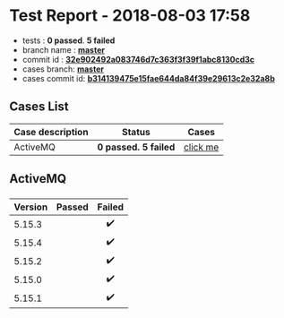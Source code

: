 # Test Report - 2018-08-03 17:58

- tests  : **0 passed**. **5 failed**
- branch name : **[master](https://github.com/apache/incubator-skywalking/tree/master)**
- commit id : **[32e902492a083746d7c363f3f39f1abc8130cd3c](https://github.com/apache/incubator-skywalking/commit/32e902492a083746d7c363f3f39f1abc8130cd3c)**
- cases branch: **[master](https://github.com/SkywalkingTest/skywalking-autotest-scenarios/tree/master)**
- cases commit id: **[b314139475e15fae644da84f39e29613c2e32a8b](https://github.com/SkywalkingTest/skywalking-autotest-scenarios/commit/b314139475e15fae644da84f39e29613c2e32a8b)**

## Cases List

| Case description | Status | Cases|
|:-----|:-----:|:-----:|
|ActiveMQ| **0 passed. 5 failed**| [click me](#activemq) |

## ActiveMQ

### 
|  Version     | Passed | Failed|
|:------------- |:-------:|:-----:|
| 5.15.3  | |:heavy_check_mark:|
| 5.15.4  | |:heavy_check_mark:|
| 5.15.2  | |:heavy_check_mark:|
| 5.15.0  | |:heavy_check_mark:|
| 5.15.1  | |:heavy_check_mark:|

